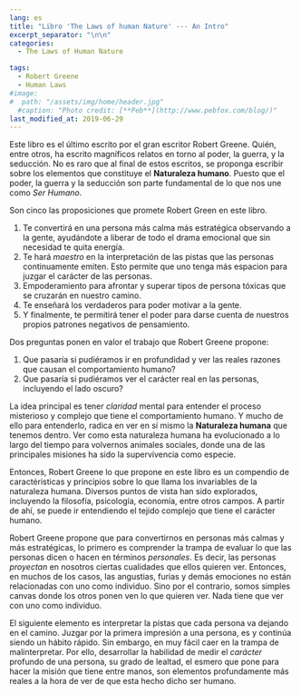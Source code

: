 ```yaml
---
lang: es
title: "Libro 'The Laws of human Nature' --- An Intro"
excerpt_separator: "\n\n"
categories:
  - The Laws of Human Nature

tags:
  - Robert Greene
  - Human Laws
#image:
#  path: "/assets/img/home/header.jpg"
  #caption: "Photo credit: [**Peb**](http://www.pebfox.com/blog/)"
last_modified_at: 2019-06-29
---
```


Este libro es el último escrito por el gran escritor Robert Greene.
Quién, entre otros, ha escrito magníficos relatos en torno al poder, la guerra, y la seducción.
No es raro que al final de estos escritos, se proponga escribir sobre los elementos que constituye el **Naturaleza humano**.
Puesto que el poder, la guerra y la seducción son parte fundamental de lo que nos une como *Ser Humano*.

Son cinco las proposiciones que promete Robert Green en este libro.

1. Te convertirá en una persona más calma más estratégica observando a la gente, ayudándote a liberar de todo el drama emocional que sin necesidad te quita energía.
2. Te hará *maestro* en la interpretación de las pistas que las personas continuamente emiten. Esto permite que uno tenga más espacion para juzgar el carácter de las personas.
3. Empoderamiento para afrontar y superar tipos de persona tóxicas que se cruzarán en nuestro camino.
4. Te enseñará los verdaderos  para poder motivar a la gente.
5. Y finalmente, te permitirá tener el poder para darse cuenta de nuestros propios patrones negativos de pensamiento.


Dos preguntas ponen en valor el trabajo que Robert Greene propone:

1. Que pasaría si pudiéramos ir en profundidad y ver las reales razones que causan el comportamiento humano?
2. Que pasaría si pudiéramos  ver el carácter real en las personas, incluyendo el lado oscuro?


La idea principal es tener *claridad* mental para entender el proceso misterioso y complejo que tiene el comportamiento humano.
Y mucho de ello para entenderlo, radica en ver en sí mismo la **Naturaleza humana** que tenemos dentro.
Ver como esta naturaleza humana ha evolucionado a lo largo del tiempo para volvernos animales sociales, donde una de las principales misiones ha sido la supervivencia como especie.

Entonces, Robert Greene lo que propone en este libro es un compendio de caractéristicas y principios sobre lo que llama los  invariables de la naturaleza humana. Diversos puntos de vista han sido explorados, incluyendo la filosofía, psicología, economía, entre otros campos.
A partir de ahí, se puede ir entendiendo el tejido complejo que tiene el carácter humano.

Robert Greene propone que para convertirnos en personas más calmas y más estratégicas, lo primero es comprender la trampa de evaluar lo que las personas dicen o hacen en términos *personales*. Es decir, las personas *proyectan* en nosotros ciertas cualidades que ellos quieren ver. Entonces, en muchos de los casos, las angustias, furias y demás emociones no están relacionadas con uno como individuo. Sino por el contrario, somos simples canvas donde los otros ponen ven lo que quieren ver.
Nada tiene que ver con uno como individuo.

El siguiente elemento es interpretar la pistas que cada persona va dejando en el camino.
Juzgar por la primera impresión a una persona, es y continúa siendo un hábito rápido.
Sin embargo, en muy fácil caer en la trampa de malinterpretar.
Por ello, desarrollar la habilidad de medir el *carácter* profundo de una persona, su grado de lealtad, el esmero que pone para hacer la misión que tiene entre manos, son elementos profundamente más reales a la hora de ver de que esta hecho dicho ser humano.
